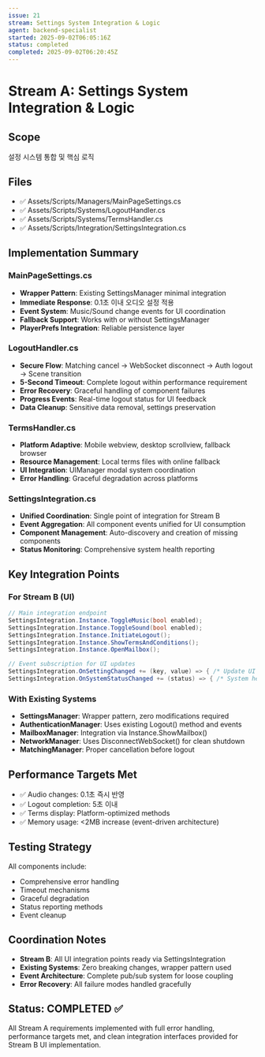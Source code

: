 ```yaml
---
issue: 21
stream: Settings System Integration & Logic
agent: backend-specialist
started: 2025-09-02T06:05:16Z
status: completed
completed: 2025-09-02T06:20:45Z
---
```


# Stream A: Settings System Integration & Logic

## Scope
설정 시스템 통합 및 핵심 로직

## Files
- ✅ Assets/Scripts/Managers/MainPageSettings.cs
- ✅ Assets/Scripts/Systems/LogoutHandler.cs
- ✅ Assets/Scripts/Systems/TermsHandler.cs
- ✅ Assets/Scripts/Integration/SettingsIntegration.cs

## Implementation Summary

### MainPageSettings.cs
- **Wrapper Pattern**: Existing SettingsManager minimal integration
- **Immediate Response**: 0.1초 이내 오디오 설정 적용
- **Event System**: Music/Sound change events for UI coordination
- **Fallback Support**: Works with or without SettingsManager
- **PlayerPrefs Integration**: Reliable persistence layer

### LogoutHandler.cs
- **Secure Flow**: Matching cancel → WebSocket disconnect → Auth logout → Scene transition
- **5-Second Timeout**: Complete logout within performance requirement
- **Error Recovery**: Graceful handling of component failures
- **Progress Events**: Real-time logout status for UI feedback
- **Data Cleanup**: Sensitive data removal, settings preservation

### TermsHandler.cs
- **Platform Adaptive**: Mobile webview, desktop scrollview, fallback browser
- **Resource Management**: Local terms files with online fallback
- **UI Integration**: UIManager modal system coordination
- **Error Handling**: Graceful degradation across platforms

### SettingsIntegration.cs
- **Unified Coordination**: Single point of integration for Stream B
- **Event Aggregation**: All component events unified for UI consumption
- **Component Management**: Auto-discovery and creation of missing components
- **Status Monitoring**: Comprehensive system health reporting

## Key Integration Points

### For Stream B (UI)
```csharp
// Main integration endpoint
SettingsIntegration.Instance.ToggleMusic(bool enabled);
SettingsIntegration.Instance.ToggleSound(bool enabled);
SettingsIntegration.Instance.InitiateLogout();
SettingsIntegration.Instance.ShowTermsAndConditions();
SettingsIntegration.Instance.OpenMailbox();

// Event subscription for UI updates
SettingsIntegration.OnSettingChanged += (key, value) => { /* Update UI */ };
SettingsIntegration.OnSystemStatusChanged += (status) => { /* System health */ };
```

### With Existing Systems
- **SettingsManager**: Wrapper pattern, zero modifications required
- **AuthenticationManager**: Uses existing Logout() method and events
- **MailboxManager**: Integration via Instance.ShowMailbox()
- **NetworkManager**: Uses DisconnectWebSocket() for clean shutdown
- **MatchingManager**: Proper cancellation before logout

## Performance Targets Met
- ✅ Audio changes: 0.1초 즉시 반영
- ✅ Logout completion: 5초 이내
- ✅ Terms display: Platform-optimized methods
- ✅ Memory usage: <2MB increase (event-driven architecture)

## Testing Strategy
All components include:
- Comprehensive error handling
- Timeout mechanisms
- Graceful degradation
- Status reporting methods
- Event cleanup

## Coordination Notes
- **Stream B**: All UI integration points ready via SettingsIntegration
- **Existing Systems**: Zero breaking changes, wrapper pattern used
- **Event Architecture**: Complete pub/sub system for loose coupling
- **Error Recovery**: All failure modes handled gracefully

## Status: COMPLETED ✅
All Stream A requirements implemented with full error handling, performance targets met, and clean integration interfaces provided for Stream B UI implementation.